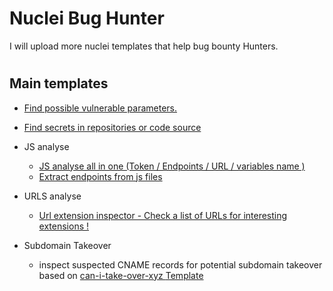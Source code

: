 # Nuclei Bug Hunter
I will upload more nuclei templates that help bug bounty Hunters.
#
## Main templates 

- [Find possible vulnerable parameters.](https://github.com/ayadim/Nuclei-bug-hunter/tree/main/file/Vulnerable-URLS)
- [Find secrets in repositories or code source ](https://github.com/ayadim/Nuclei-bug-hunter/blob/main/file/secrets/extra-secrets.yaml)

- JS analyse

    - [JS analyse all in one (Token / Endpoints / URL / variables name )](https://github.com/ayadim/Nuclei-bug-hunter/blob/main/file/web/js/js-analyse.yaml)
    - [Extract endpoints from js files ](https://github.com/ayadim/Nuclei-bug-hunter/blob/main/file/web/js/js-endpoint-extractor.yaml)
- URLS analyse
    - [Url extension inspector - Check a list of URLs for interesting extensions !](https://github.com/ayadim/Nuclei-bug-hunter/blob/main/file/url-analyse/url-extension-inspector.yaml)

- Subdomain Takeover
    -   inspect suspected CNAME records for potential subdomain takeover based on [can-i-take-over-xyz ](https://github.com/EdOverflow/can-i-take-over-xyz) [Template](https://github.com/ayadim/Nuclei-bug-hunter/blob/main/dns/cname-provider-assessment.yaml)